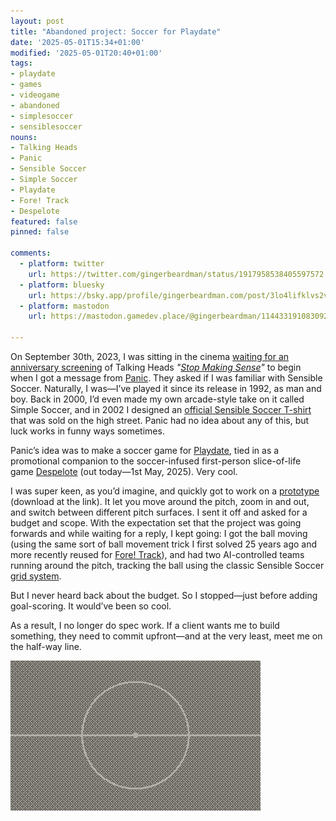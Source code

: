 ```yaml
---
layout: post
title: "Abandoned project: Soccer for Playdate"
date: '2025-05-01T15:34+01:00'
modified: '2025-05-01T20:40+01:00'
tags:
- playdate
- games
- videogame
- abandoned
- simplesoccer
- sensiblesoccer
nouns:
- Talking Heads
- Panic
- Sensible Soccer
- Simple Soccer
- Playdate
- Fore! Track
- Despelote
featured: false
pinned: false

comments:
  - platform: twitter
    url: https://twitter.com/gingerbeardman/status/1917958538405597572
  - platform: bluesky
    url: https://bsky.app/profile/gingerbeardman.com/post/3lo4lifklvs2v
  - platform: mastodon
    url: https://mastodon.gamedev.place/@gingerbeardman/114433191083092658

---
```


On September 30th, 2023, I was sitting in the cinema [waiting for an anniversary screening](https://twitter.com/gingerbeardman/status/1708437276756214147) of Talking Heads *"[Stop Making Sense](https://en.wikipedia.org/wiki/Stop_Making_Sense)"* to begin when I got a message from [Panic](https://panic.com). They asked if I was familiar with Sensible Soccer. Naturally, I was—I’ve played it since its release in 1992, as man and boy. Back in 2000, I’d even made my own arcade-style take on it called Simple Soccer, and in 2002 I designed an [official Sensible Soccer T-shirt](/2002/05/23/sensible-soccer-t-shirt/) that was sold on the high street. Panic had no idea about any of this, but luck works in funny ways sometimes.

Panic’s idea was to make a soccer game for [Playdate](https://play.date), tied in as a promotional companion to the soccer-infused first-person slice-of-life game [Despelote](https://en.wikipedia.org/wiki/Despelote) (out today—1st May, 2025). Very cool.

I was super keen, as you’d imagine, and quickly got to work on a [prototype](https://gingerbeardman.itch.io/prototypes-for-playdate) (download at the link). It let you move around the pitch, zoom in and out, and switch between different pitch surfaces. I sent it off and asked for a budget and scope. With the expectation set that the project was going forwards and while waiting for a reply, I kept going: I got the ball moving (using the same sort of ball movement trick I first solved 25 years ago and more recently reused for [Fore! Track](/2023/06/26/ball-und-panzer-golf-making-a-playdate-game-in-a-week/)), and had two AI-controlled teams running around the pitch, tracking the ball using the classic Sensible Soccer [grid system](https://readonlymemory.com/the-making-of-sensible-soccer/).

But I never heard back about the budget. So I stopped—just before adding goal-scoring. It would’ve been so cool.

As a result, I no longer do spec work. If a client wants me to build something, they need to commit upfront—and at the very least, meet me on the half-way line.

![IMG](/images/posts/soccer-playdate.gif#playdate)
